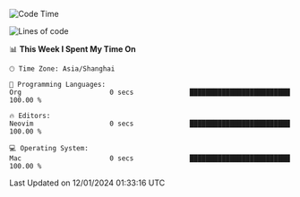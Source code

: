 <!--START_SECTION:waka-->
![Code Time](http://img.shields.io/badge/Code%20Time-1%2C767%20hrs%2053%20mins-blue)

![Lines of code](https://img.shields.io/badge/From%20Hello%20World%20I%27ve%20Written-287.0%20thousand%20lines%20of%20code-blue)

📊 **This Week I Spent My Time On** 

```text
🕑︎ Time Zone: Asia/Shanghai

💬 Programming Languages: 
Org                      0 secs              █████████████████████████   100.00 % 

🔥 Editors: 
Neovim                   0 secs              █████████████████████████   100.00 % 

💻 Operating System: 
Mac                      0 secs              █████████████████████████   100.00 % 
```


 Last Updated on 12/01/2024 01:33:16 UTC
<!--END_SECTION:waka-->

